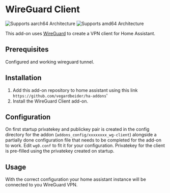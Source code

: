 # WireGuard Client
![Supports aarch64 Architecture][aarch64-shield] ![Supports amd64 Architecture][amd64-shield]

This add-on uses [WireGuard](https://www.wireguard.com/) to create a VPN client for Home Assistant.

## Prerequisites
Configured and working wireguard tunnel.

## Installation
1. Add this add-on repository to home assistant using this link `https://github.com/vegardbeider/ha-addons`'
2. Install the WireGuard Client add-on.

## Configuration
On first startup privatekey and publickey pair is created in the config directory for the addon (`addons_config/xxxxxxxx_wg-client`) 
alongside a partially done configuration file that needs to be completed for the add-on to work.
Edit `wg0.conf` to fit it for your configuration. Privatekey for the client is pre-filled using the privatekey created on startup.

## Usage
With the correct configuration your home assistant instance will be connected to you WireGuard VPN.

[aarch64-shield]: https://img.shields.io/badge/aarch64-yes-green.svg
[amd64-shield]: https://img.shields.io/badge/amd64-yes-green.svg